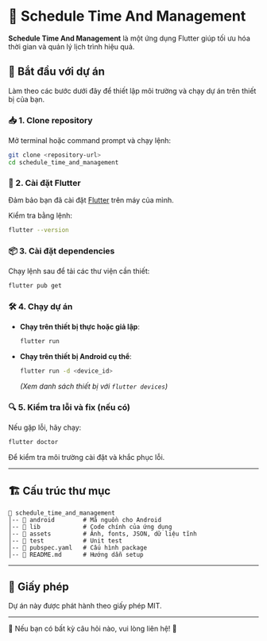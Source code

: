 # 📅 Schedule Time And Management

**Schedule Time And Management** là một ứng dụng Flutter giúp tối ưu hóa thời gian và quản lý lịch trình hiệu quả.

## 🚀 Bắt đầu với dự án

Làm theo các bước dưới đây để thiết lập môi trường và chạy dự án trên thiết bị của bạn.

### 📥 1. Clone repository
Mở terminal hoặc command prompt và chạy lệnh:

```sh
git clone <repository-url>
cd schedule_time_and_management
```

### 📌 2. Cài đặt Flutter
Đảm bảo bạn đã cài đặt [Flutter](https://flutter.dev/docs/get-started/install) trên máy của mình.

Kiểm tra bằng lệnh:

```sh
flutter --version
```

### 📦 3. Cài đặt dependencies
Chạy lệnh sau để tải các thư viện cần thiết:

```sh
flutter pub get
```

### 🛠 4. Chạy dự án
- **Chạy trên thiết bị thực hoặc giả lập**:
  ```sh
  flutter run
  ```

- **Chạy trên thiết bị Android cụ thể**:
  ```sh
  flutter run -d <device_id>
  ```
  *(Xem danh sách thiết bị với `flutter devices`)*

### 🔍 5. Kiểm tra lỗi và fix (nếu có)
Nếu gặp lỗi, hãy chạy:

```sh
flutter doctor
```
Để kiểm tra môi trường cài đặt và khắc phục lỗi.

---

## 🏗 Cấu trúc thư mục

```
📂 schedule_time_and_management
│-- 📂 android        # Mã nguồn cho Android
│-- 📂 lib            # Code chính của ứng dụng
│-- 📂 assets         # Ảnh, fonts, JSON, dữ liệu tĩnh
│-- 📂 test           # Unit test
│-- 📜 pubspec.yaml   # Cấu hình package
│-- 📜 README.md      # Hướng dẫn setup
```

---

## 📜 Giấy phép
Dự án này được phát hành theo giấy phép MIT.

---

📌 Nếu bạn có bất kỳ câu hỏi nào, vui lòng liên hệ! 🚀

